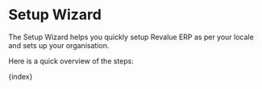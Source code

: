 # Setup Wizard

The Setup Wizard helps you quickly setup Revalue ERP as per your locale and sets up your organisation.

Here is a quick overview of the steps:

{index}
